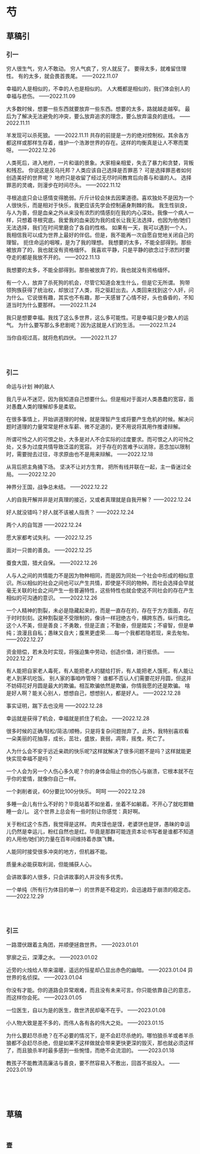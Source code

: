 # 芍

## 草稿引

### 引一
  穷人很生气，穷人不敢动。
  穷人气疯了，穷人就反了。
  要得太多，就难留住理性。
  有的太多，就会畏首畏尾。
  ——2022.11.07

  幸福的人是相似的，不幸的人也是相似的。
  人大概都是相似的，我们体会别人的幸福与悲伤。
  ——2022.11.09


  大多数时候，想要一些东西就要放弃一些东西。想要的太多，路就越走越窄。
  最后为了解决无法避免的冲突，要么放弃追求的理念，要么放弃温良的底线。
  ——2022.11.11

  羊发现可以杀死狼。
  ——2022.11.11
  共存的前提是一方的绝对控制权。其余各方都这样或那样生存着，维护一个浩渺世界的存在。这样的均衡真是让人不寒而栗呀。
  ——2022.12.26

  人类死后，进入地府，一片和谐的景象。大家相亲相爱，失去了暴力和贪婪，背叛和残忍。
  你说这是反乌托邦？人类应该自己选择是否罪恶？
  可是选择罪恶者如何创造美好的世界呢？
  地府只是收留了经过无尽时间教育后向善与和谐的人。
  选择罪恶的灵魂，则漫步在时间尽头。
  ——2022.11.12

  寻根追底只会让感情变得脆弱。斤斤计较会抹去因果道德。喜欢独处不是因为一个人很快乐，而是相对于快乐，我更应该先学会控制遍身荆棘的我。
  我生性驯良，与人为善，但是血亲之外从来没有浓烈的情感刻在我的内心深处。我像一个病人一样，只想着寻根究底。我爱我的血亲因为我的成长让我无法选择，也因为他/她们无法选择，我们在时间里磨合了各自的性格。
  如果有一天，我可以遇到一个人，我相信我可以成为世界上最好的伴侣。但是，我不能再一次自愿自觉地关闭自己的理智。
  扼住命运的咽喉，是为了我的理想。
  我想要的太多，不能全部得到。那些被放弃了的，我也就没有资格缅怀。
  我喜欢平静，只是平静的欲念过于浓烈时要夺走的都是我放不开的。
  ——2022.11.13


  我想要的太多，不能全部得到。那些被放弃了的，我也就没有资格缅怀。


  有一个人，放弃了杀死狗的机会，尽管它知道会发生什么，但是它无所谓。
  狗带领狗族获得了统治权，却放过了人类，将之驱赶出去。人类回来找到这个人奸，问为什么。它说很有趣，其实也不有趣，那一天感冒了心情不好，头也昏昏的，不知道当时为什么要那样。
  ——2022.11.24


  我只是想要幸福。我找了这么多世界，这么多可能性。可是幸福只是少数人的运气。
  为什么要写那么多悲剧呢？因为这就是人们的生活。
  ——2022.11.24

  当你自视过高，就将危机四伏。
  ——2022.11.27

<br/>
<br/>

### 引二
  命运与计划
  神的敌人

  我几乎从不迷茫，因为我知道自己想要什么。但是相对于面对人类愚蠢的宽容，面对愚蠢人类的理解却多是柔软。

  在很多事情上，开始讲道理的时候，就是理智产生或将要产生危机的时候。解决问题时道理的力量常常是杯水车薪、微不足道的，更不用说将其用作推诿辩解。

  所谓可怜之人的可恨之处，大多是对人不合实际的过度要求。而可恨之人的可怜之处，又多为过度共情导致泛滥的宽容。
  对于存在的苦难予以消除，恶念加以限制时，需要抛去过往，寻求原由也不是用来辩解。
  ——2022.12.18

  从背后把主角捅下场。
  坚决不让对方生育。
  把所有线并联在一起，主一昏迷过全局。
  ——2022.12.20

  神界分王国，战争总未结。
  ——2022.12.22

  人的自我开解并非是对真理的接近，又或者真理就是自我开解？
  ——2022.12.24

  好人就没错吗？好人就不该被人指责？
  ——2022.12.24

  两个人的自驾游
  ——2022.12.24

  愿大家都考试失利。
  ——2022.12.25

   面对一只兽的善良。
  ——2022.12.25

  蚕食大国，猎犬自保。
  ——2022.12.26

  人与人之间的共情能力不是因为物种相同，而是因为同处一个社会中形成的相似意识。所以相似的社会之间也可以产生共情，即使是不同的物种。而社会选择会早就毫无关联的社会之间产生一些普遍特性，这些特性也就会使这不同社会的存在产生相似的可沟通的意识。
  ——2022.12.26

  一个人精神的割裂，未必是隐藏起来的，而是一直存在的，存在于方方面面，存在于时时刻刻。这种割裂是不受限制的，像诗一样冠绝古今，横跨东西，纵行南北。
  这个人不美，但是善良；不勇敢，但是正直；不勤奋，但是踏实；不睿智，但是单纯；浪漫且自私；愚昧又自大；腹黑更虚荣……每一个我都若隐若现，来去匆匆。
  ——2022.12.27

  资金赔偿，若未及时实现，将强迫集中劳动，创造价值，进行抵债。
  ——2022.12.27

  有人能把自家老人毒死，有人能把老人的腿给打折，有人能把老人饿死，有人能让老人到茅坑吃饭。
  别人家的事咱咋管呀？
  谁都不否认人们需要花好月圆，但这并不妨碍花好月圆是最大的欺骗。相互欺骗依然是欺骗，你情我愿的还是欺骗。
  啥是好人啊？能关心别人，想想自己，想想别人，都是好人。
  ——2022.12.28

  事实证明，踹下去也没用
  ——2022.12.28

  幸运就是获得了机会，幸福就是抓住了机会。
  ——2022.12.28
 
  很多时候的正确/轻松/简洁/顺畅，只是将复杂问题抛弃了。此外，我特别喜欢看一朵美丽的花抽芽，成长，茁壮，盛放，衰弱，凋零，摇曳，死亡了。

  人为什么会不安于远近亲疏的快乐呢?这样就解决了很多问题不是吗？这样就能更快实现幸福不是吗？

  一个人会为另一个人伤心多久呢？你的身体会阻止你的伤心与崩溃，它根本就不在乎你的爱情，就像你自己一样。

  一个剥削者说，60分要比100分快乐。
  呵呵
  ——2022.12.28

  多睡一会儿有什么不好的？毕竟站着不如坐着，坐着不如躺着。不开心了就吃颗糖睡一会儿。
  这个世界上总会有一些时刻让你感觉：真好啊。

  关于粉红这个东西，我觉得是这样。
  肉夹馍也是馍，老婆饼也是饼，愚昧的幸运儿仍然是幸运儿，粉红自然也是红。毕竟是那群可能连资本论书写者是谁都不知道的人用他/她们的力量在百年间维持着赤旗飞舞。

  人能同时接受很多冲突的地方，但机器不能。

  质量未必能获取利润，但能捕获人心。

  会讲故事的人很多，只会讲故事的人并没有多优秀。

  一个单纯（所有行为体目的单一）的世界是不稳定的，会迅速趋于崩溃的稳定态。
  ——2022.12.29

<br/>
<br/>

### 引三

  一路潜伏跟着主角团，并顺便拯救世界。
  ——2023.01.01

  寥廓之云，深潭之水。
  ——2023.01.02

  近旁的火烛给人带来温暖，遥远的恒星却凸显出赤色的幽暗。
  ——2023.01.04
  异世界的名侦探。
  ——2023.01.04

  你没有才能。你的道路会异常艰难，而且没有未来可言。你只能依靠自己的意志，而这样你会死。
  ——2023.01.05

  一位医生，自以为是的医生，救世济民却毫不在乎。
  ——2023.01.08

  小人物大致是差不多的，而伟人各有各的伟大之处。
  ——2023.01.15

  为什么要赶尽杀绝？在不必要的情况下，是不会赶尽杀绝的。哪怕狼杀羊或者羊杀狼都不会赶尽杀绝，但是如果不这样做就会带来更快更深的毁灭，那也就必须这样了，而且狼杀羊时最多感到一些惋惜，而绝不会流泪的。
  ——2023.01.18

  教孩子不能教清高廉洁与善良，要不然容易入不敷出，回首不抵投入。
  ——2023.01.19



<br/>
<br/>
<br/>

## 草稿
<br/>

### 壹

<br/>
<br/>


